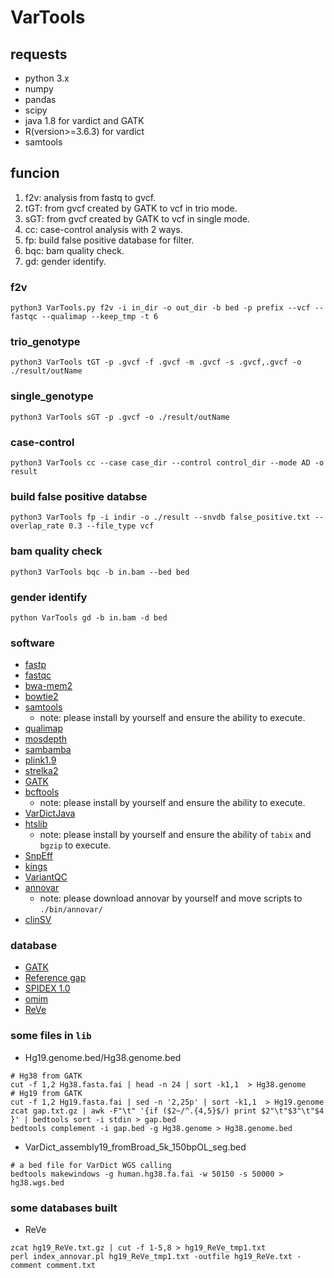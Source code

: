 # VarTools

## requests

- python 3.x
- numpy
- pandas
- scipy
- java 1.8 for vardict and GATK
- R(version>=3.6.3) for vardict
- samtools

## funcion

1. f2v: analysis from fastq to gvcf.
2. tGT: from gvcf created by GATK to vcf in trio mode.
3. sGT: from gvcf created by GATK to vcf in single mode.
4. cc: case-control analysis with 2 ways.
5. fp: build false positive database for filter.
6. bqc: bam quality check.
7. gd: gender identify.

### f2v

~~~(shell)
python3 VarTools.py f2v -i in_dir -o out_dir -b bed -p prefix --vcf --fastqc --qualimap --keep_tmp -t 6
~~~

### trio_genotype

~~~(shell)
python3 VarTools tGT -p .gvcf -f .gvcf -m .gvcf -s .gvcf,.gvcf -o ./result/outName
~~~

### single_genotype

~~~(shell)
python3 VarTools sGT -p .gvcf -o ./result/outName
~~~

### case-control

~~~(shell)
python3 VarTools cc --case case_dir --control control_dir --mode AD -o result
~~~

### build false positive databse

~~~(shell)
python3 VarTools fp -i indir -o ./result --snvdb false_positive.txt --overlap_rate 0.3 --file_type vcf
~~~

### bam quality check

~~~(shell)
python3 VarTools bqc -b in.bam --bed bed
~~~

### gender identify

~~~(shell)
python VarTools gd -b in.bam -d bed
~~~

### software

- [fastp](http://opengene.org/fastp/fastp)
- [fastqc](https://www.bioinformatics.babraham.ac.uk/projects/fastqc/fastqc_v0.11.9.zip)
- [bwa-mem2](https://github.com/bwa-mem2/bwa-mem2/releases/download/v2.2.1/bwa-mem2-2.2.1_x64-linux.tar.bz2)
- [bowtie2](https://sourceforge.net/projects/bowtie-bio/files/bowtie2/2.4.4/bowtie2-2.4.4-linux-x86_64.zip)
- [samtools](https://github.com/samtools/samtools/releases/download/1.13/samtools-1.13.tar.bz2)
    - note: please install by yourself and ensure the ability to execute.
- [qualimap](https://bitbucket.org/kokonech/qualimap/downloads/qualimap_v2.2.1.zip)
- [mosdepth](https://github.com/brentp/mosdepth/releases/download/v0.3.2/mosdepth)
- [sambamba](https://github.com/biod/sambamba/releases/download/v0.8.1/sambamba-0.8.1-linux-amd64-static.gz)
- [plink1.9](https://s3.amazonaws.com/plink1-assets/plink_linux_x86_64_20210606.zip)
- [strelka2](https://github.com/Illumina/strelka/releases/download/v2.9.2/strelka-2.9.2.centos6_x86_64.tar.bz2)
- [GATK](https://github.com/broadinstitute/gatk/releases/download/4.2.0.0/gatk-4.2.0.0.zip)
- [bcftools](https://github.com/samtools/bcftools/releases/download/1.14/bcftools-1.14.tar.bz2)
  - note: please install by yourself and ensure the ability to execute.
- [VarDictJava](https://hub.fastgit.org/AstraZeneca-NGS/VarDictJava/releases/download/v1.8.2/VarDict-1.8.2.zip)
- [htslib](https://github.com/samtools/htslib/releases/download/1.14/htslib-1.14.tar.bz2)
  - note: please install by yourself and ensure the ability of `tabix` and `bgzip` to execute.
- [SnpEff](https://snpeff.blob.core.windows.net/versions/snpEff_latest_core.zip)
- [kings](https://www.kingrelatedness.com/Linux-king.tar.gz)
- [VariantQC](https://github.com/BimberLab/DISCVRSeq/releases/download/1.3.2/DISCVRSeq-1.3.2.jar)
- [annovar](http://www.openbioinformatics.org/annovar)
    - note: please download annovar by yourself and move scripts to `./bin/annovar/`
- [clinSV](https://github.com/KCCG/ClinSV)

### database

- [GATK](https://console.cloud.google.com/storage/browser/gcp-public-data--broad-references)
- [Reference gap](https://hgdownload.cse.ucsc.edu/goldenPath/hg38/database/gap.txt.gz)
- [SPIDEX 1.0 ](http://tools.genes.toronto.edu)
- [omim](https://omim.org/)
- [ReVe](http://159.226.67.237/sun/varcards/resource/download/hg19_ReVe.txt.gz)

### some files in `lib`

- Hg19.genome.bed/Hg38.genome.bed

~~~(shell)
# Hg38 from GATK
cut -f 1,2 Hg38.fasta.fai | head -n 24 | sort -k1,1  > Hg38.genome
# Hg19 from GATK
cut -f 1,2 Hg19.fasta.fai | sed -n '2,25p' | sort -k1,1  > Hg19.genome
zcat gap.txt.gz | awk -F"\t" '{if ($2~/^.{4,5}$/) print $2"\t"$3"\t"$4 }' | bedtools sort -i stdin > gap.bed
bedtools complement -i gap.bed -g Hg38.genome > Hg38.genome.bed
~~~

- VarDict_assembly19_fromBroad_5k_150bpOL_seg.bed

~~~(shell)
# a bed file for VarDict WGS calling 
bedtools makewindows -g human.hg38.fa.fai -w 50150 -s 50000 > hg38.wgs.bed
~~~

### some databases built

- ReVe

~~~shell
zcat hg19_ReVe.txt.gz | cut -f 1-5,8 > hg19_ReVe_tmp1.txt
perl index_annovar.pl hg19_ReVe_tmp1.txt -outfile hg19_ReVe.txt -comment comment.txt
~~~